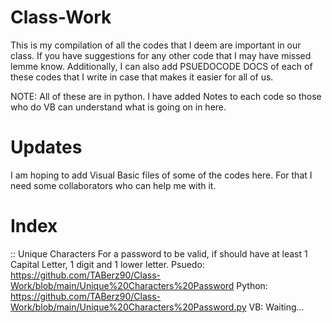 # Class-Work
This is my compilation of all the codes that I deem are important in our class. If you have suggestions for any other code that I may have missed lemme know.
Additionally, I can also add PSUEDOCODE DOCS of each of these codes that I write in case that makes it easier for all of us.

NOTE: All of these are in python. I have added Notes to each code so those who do VB can understand what is going on in here.

# Updates
I am hoping to add Visual Basic files of some of the codes here. For that I need some collaborators who can help me with it.

# Index
:: Unique Characters
For a password to be valid, if should have at least 1 Capital Letter, 1 digit and 1 lower letter.
Psuedo: https://github.com/TABerz90/Class-Work/blob/main/Unique%20Characters%20Password
Python: https://github.com/TABerz90/Class-Work/blob/main/Unique%20Characters%20Password.py
VB: Waiting...
